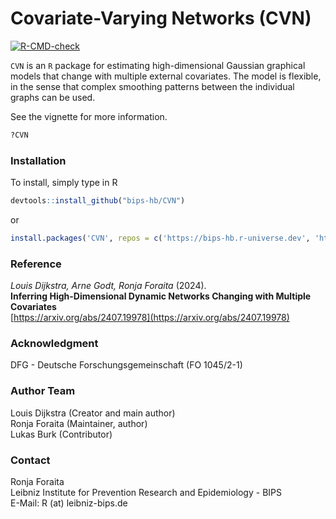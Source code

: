 # Covariate-Varying Networks (CVN)

<!-- badges: start -->
[![R-CMD-check](https://github.com/bips-hb/CVN/actions/workflows/R-CMD-check.yaml/badge.svg)](https://github.com/bips-hb/CVN/actions/workflows/R-CMD-check.yaml)
<!-- badges: end -->

`CVN` is an `R` package for estimating high-dimensional Gaussian graphical models that change with multiple external covariates. The model is flexible, in the sense that complex smoothing patterns between the individual graphs can be used. 

See the vignette for more information.

```R
?CVN
```

### Installation 
To install, simply type in R

```R
devtools::install_github("bips-hb/CVN")
```
or 
```R
install.packages('CVN', repos = c('https://bips-hb.r-universe.dev', 'https://cloud.r-project.org'))
```


### Reference
*Louis Dijkstra, Arne Godt, Ronja Foraita* (2024).\
**Inferring High-Dimensional Dynamic Networks Changing with Multiple Covariates**\
[https://arxiv.org/abs/2407.19978](https://arxiv.org/abs/2407.19978)


### Acknowledgment
DFG - Deutsche Forschungsgemeinschaft (FO 1045/2-1)

### Author Team

Louis Dijkstra (Creator and main author)\
Ronja Foraita (Maintainer, author)\
Lukas Burk (Contributor)


### Contact
Ronja Foraita\
Leibniz Institute for Prevention Research and Epidemiology - BIPS\
E-Mail: R (at) leibniz-bips.de

